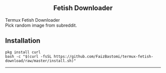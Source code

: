 <h2 align="center">Fetish Downloader</h2>

Termux Fetish Downloader<br />
Pick random image from subreddit.

## Installation
```shell
pkg install curl
bash -c "$(curl -fsSL https://github.com/FaizBastomi/termux-fetish-download/raw/master/install.sh)"
```

---
